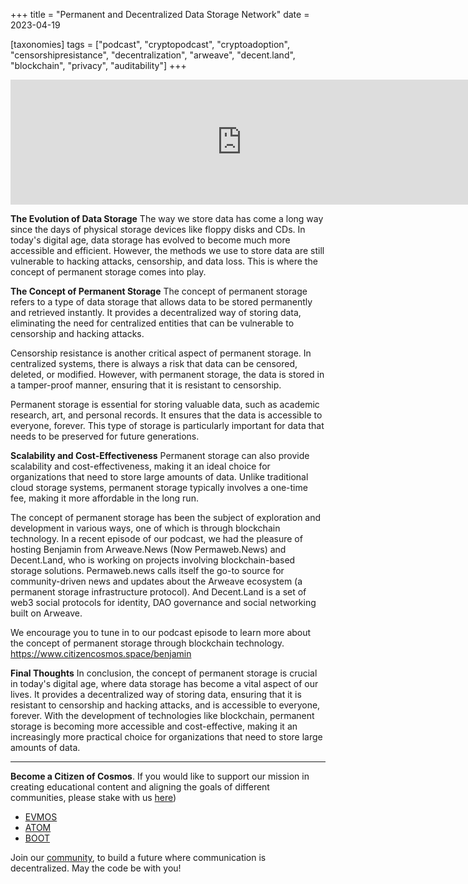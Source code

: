 +++
title = "Permanent and Decentralized Data Storage Network"
date = 2023-04-19

[taxonomies]
tags = ["podcast", "cryptopodcast", "cryptoadoption", "censorshipresistance", "decentralization", "arweave", "decent.land", "blockchain", "privacy", "auditability"]
+++

<iframe src="https://player.fireside.fm/v2/7d8ZfYhp+LQxA5e06?theme=dark" width="740" height="200" frameborder="0" scrolling="no"></iframe>

**The Evolution of Data Storage**
The way we store data has come a long way since the days of physical storage devices like floppy disks and CDs. In today's digital age, data storage has evolved to become much more accessible and efficient. However, the methods we use to store data are still vulnerable to hacking attacks, censorship, and data loss. This is where the concept of permanent storage comes into play.

**The Concept of Permanent Storage**
The concept of permanent storage refers to a type of data storage that allows data to be stored permanently and retrieved instantly. It provides a decentralized way of storing data, eliminating the need for centralized entities that can be vulnerable to censorship and hacking attacks.

Censorship resistance is another critical aspect of permanent storage. In centralized systems, there is always a risk that data can be censored, deleted, or modified. However, with permanent storage, the data is stored in a tamper-proof manner, ensuring that it is resistant to censorship.

Permanent storage is essential for storing valuable data, such as academic research, art, and personal records. It ensures that the data is accessible to everyone, forever. This type of storage is particularly important for data that needs to be preserved for future generations.

**Scalability and Cost-Effectiveness**
Permanent storage can also provide scalability and cost-effectiveness, making it an ideal choice for organizations that need to store large amounts of data. Unlike traditional cloud storage systems, permanent storage typically involves a one-time fee, making it more affordable in the long run.

The concept of permanent storage has been the subject of exploration and development in various ways, one of which is through blockchain technology. In a recent episode of our podcast, we had the pleasure of hosting Benjamin from Arweave.News (Now Permaweb.News) and Decent.Land, who is working on projects involving blockchain-based storage solutions. Permaweb.news calls itself the go-to source for community-driven news and updates about the Arweave ecosystem (a permanent storage infrastructure protocol). And Decent.Land is a set of web3 social protocols for identity, DAO governance and social networking built on Arweave. 

We encourage you to tune in to our podcast episode to learn more about the concept of permanent storage through blockchain technology.
https://www.citizencosmos.space/benjamin

**Final Thoughts**
In conclusion, the concept of permanent storage is crucial in today's digital age, where data storage has become a vital aspect of our lives. It provides a decentralized way of storing data, ensuring that it is resistant to censorship and hacking attacks, and is accessible to everyone, forever. With the development of technologies like blockchain, permanent storage is becoming more accessible and cost-effective, making it an increasingly more practical choice for organizations that need to store large amounts of data.

-----------------------------------------------------------------------------------------------------------------------------------------------------------

**Become a Citizen of Cosmos**. If you would like to support our mission in creating educational content and aligning the goals of different communities, please stake with us [here](https://www.citizencosmos.space/staking)) 

- [EVMOS](https://wallet.keplr.app/chains/evmos?modal=validator&chain=evmos_9001-2&validator_address=evmosvaloper1mtwvpdd57gpkyejd566s24afr9zm5ryq8gwpvj) 
- [ATOM](https://wallet.keplr.app/chains/cosmos-hub?modal=validator&chain=cosmoshub-4&validator_address=cosmosvaloper1e859xaue4k2jzqw20cv6l7p3tmc378pc3k8g2u) 
- [BOOT](https://wallet.keplr.app/chains/bostrom?modal=validator&chain=bostrom&validator_address=bostromvaloper1f7nx65pmayfenpfwzwaamwas4ygmvalqj6dz5r)

Join our [community](https://discord.gg/kJaG3EucCX), to build a future where communication is decentralized. May the code be with you!
